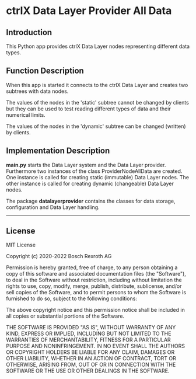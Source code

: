 # ctrlX Data Layer Provider All Data

## Introduction

This Python app provides ctrlX Data Layer nodes representing different data types. 

## Function Description

When this app is started it connects to the ctrlX Data Layer and creates two subtrees with data nodes. 

The values of the nodes in the 'static' subtree cannot be changed by clients but they can be used to test reading different types of data and their numerical limits.

The values of the nodes in the 'dynamic' subtree can be changed (written) by clients.

## Implementation Description

__main.py__ starts the Data Layer system and the Data Layer provider. Furthermore two instances of the class ProviderNodeAllData are created. One instance is called for creating static (immutable) Data Layer nodes. The other instance is called for creating dynamic (changeable) Data Layer nodes.

The package __datalayerprovider__ contains the classes for data storage, configuration and Data Layer handling.

___

## License

MIT License

Copyright (c) 2020-2022 Bosch Rexroth AG

Permission is hereby granted, free of charge, to any person obtaining a copy
of this software and associated documentation files (the "Software"), to deal
in the Software without restriction, including without limitation the rights
to use, copy, modify, merge, publish, distribute, sublicense, and/or sell
copies of the Software, and to permit persons to whom the Software is
furnished to do so, subject to the following conditions:

The above copyright notice and this permission notice shall be included in all
copies or substantial portions of the Software.

THE SOFTWARE IS PROVIDED "AS IS", WITHOUT WARRANTY OF ANY KIND, EXPRESS OR
IMPLIED, INCLUDING BUT NOT LIMITED TO THE WARRANTIES OF MERCHANTABILITY,
FITNESS FOR A PARTICULAR PURPOSE AND NONINFRINGEMENT. IN NO EVENT SHALL THE
AUTHORS OR COPYRIGHT HOLDERS BE LIABLE FOR ANY CLAIM, DAMAGES OR OTHER
LIABILITY, WHETHER IN AN ACTION OF CONTRACT, TORT OR OTHERWISE, ARISING FROM,
OUT OF OR IN CONNECTION WITH THE SOFTWARE OR THE USE OR OTHER DEALINGS IN THE
SOFTWARE.
